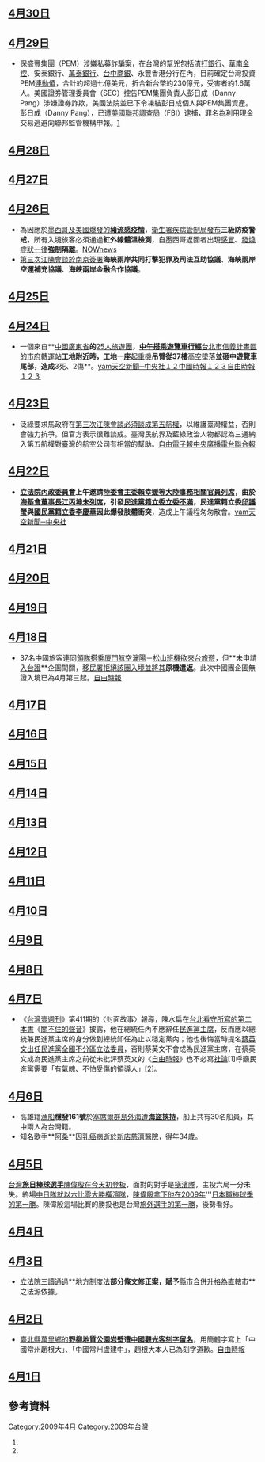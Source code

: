## [4月30日](../Page/4月30日.md "wikilink")

## [4月29日](../Page/4月29日.md "wikilink")

  - 保盛豐集團（PEM）涉嫌私募詐騙案，在台灣的幫兇包括[渣打銀行](../Page/渣打銀行.md "wikilink")、[華南金控](../Page/華南金控.md "wikilink")、安泰銀行、[萬泰銀行](../Page/萬泰銀行.md "wikilink")、[台中商銀](../Page/台中商銀.md "wikilink")、永豐香港分行在內，目前確定台灣投資PEM[連動債](../Page/連動債.md "wikilink")，合計約超過七億美元，折合新台幣約230億元，受害者約1.6萬人。美國證券管理委員會（SEC）控告PEM集團負責人彭日成（Danny
    Pang）涉嫌證券詐欺，美國法院並已下令凍結彭日成個人與PEM集團資產。彭日成（Danny
    Pang），已遭[美國聯邦調查局](../Page/美國聯邦調查局.md "wikilink")（FBI）逮捕，罪名為利用現金交易逃避向聯邦監管機構申報。[1](http://news.google.com/news?um=1&ned=hk&hl=zh-TW&q=pem)

## [4月28日](../Page/4月28日.md "wikilink")

## [4月27日](../Page/4月27日.md "wikilink")

## [4月26日](../Page/4月26日.md "wikilink")

  - 為因應於[墨西哥及](../Page/墨西哥.md "wikilink")[美國爆發的](../Page/美國.md "wikilink")**[豬流感疫情](../Page/2009年豬流感疫潮.md "wikilink")**，[衛生署](../Page/行政院衛生署.md "wikilink")[疾病管制局發布](../Page/疾病管制局.md "wikilink")**三級防疫警戒**，所有入境旅客必須通過**紅外線體溫檢測**，自墨西哥返國者出現[感冒](../Page/感冒.md "wikilink")、[發燒症狀一律](../Page/發燒.md "wikilink")**強制隔離**。[NOWnews](http://www.nownews.com/2009/04/26/91-2442374.htm)
  - [第三次江陳會談於](../Page/第三次江陳會談.md "wikilink")[南京簽署](../Page/南京.md "wikilink")**海峽兩岸共同打擊犯罪及司法互助協議**、**海峽兩岸空運補充協議**、**海峽兩岸金融合作協議**。

## [4月25日](../Page/4月25日.md "wikilink")

## [4月24日](../Page/4月24日.md "wikilink")

  - 一個來自**[中國](../Page/中國.md "wikilink")[廣東省](../Page/廣東省.md "wikilink")**的**[25人旅遊團](../Page/大陸居民赴台旅遊.md "wikilink")**，[中午搭乘](../Page/中午.md "wikilink")[遊覽車行經](../Page/遊覽車.md "wikilink")**[台北市](../Page/台北市.md "wikilink")[信義計畫區的](../Page/信義計畫區.md "wikilink")[市府轉運站](../Page/台北市政府轉運站.md "wikilink")**工地附近時，工地一座**[起重機](../Page/塔式起重機.md "wikilink")**吊臂從37樓**高空墜落**並砸中遊覽車尾部，造成**3死、2傷**。[yam天空新聞─中央社１](http://n.yam.com/cna/society/200904/20090424485755.html)[２](http://n.yam.com/cna/society/200904/20090424485660.html)[中國時報１](https://web.archive.org/web/20090428203308/http://news.chinatimes.com/2007Cti/2007Cti-News/2007Cti-News-Content/0,4521,5010812+112009042500143,00.html)[２](http://news.chinatimes.com/2007Cti/2007Cti-News/2007Cti-News-Content/0,4521,5010812+112009042500132,00.html)[３](https://web.archive.org/web/20090428203303/http://news.chinatimes.com/2007Cti/2007Cti-News/2007Cti-News-Content/0,4521,5010812+112009042500134,00.html)[自由時報１](https://web.archive.org/web/20090427073808/http://www.libertytimes.com.tw/2009/new/apr/25/today-t1.htm)[２](https://web.archive.org/web/20090427084757/http://www.libertytimes.com.tw/2009/new/apr/25/today-fo4-2.htm)[３](https://web.archive.org/web/20090427084802/http://www.libertytimes.com.tw/2009/new/apr/25/today-fo4-3.htm)

## [4月23日](../Page/4月23日.md "wikilink")

  - 泛綠要求馬政府在[第三次江陳會談必須談成](../Page/第三次江陳會談.md "wikilink")[第五航權](../Page/航權.md "wikilink")，以維護臺灣權益，否則會強力抗爭。但官方表示很難談成。臺灣民航界及藍綠政治人物都認為三通納入第五航權對臺灣的航空公司有相當的幫助。[自由電子報](https://web.archive.org/web/20090426051553/http://www.libertytimes.com.tw/2009/new/apr/23/today-fo2.htm)[中央廣播電台](http://www.rti.org.tw/News/NewsContentHome.aspx?t=6&NewsID=152337)[聯合報](http://udn.com/NEWS/MAINLAND/MAIN1/4859666.shtml)

## [4月22日](../Page/4月22日.md "wikilink")

  - **[立法院](../Page/立法院.md "wikilink")[內政委員會](../Page/內政委員會.md "wikilink")**上午邀請[陸委會主委](../Page/行政院大陸委員會.md "wikilink")[賴幸媛等](../Page/賴幸媛.md "wikilink")[大陸事務相關官員列席](../Page/中国大陆.md "wikilink")，由於[海基會董事長](../Page/海峽交流基金會.md "wikilink")[江丙坤未列席](../Page/江丙坤.md "wikilink")，引發[民進黨籍立委立委不滿](../Page/民主進步黨.md "wikilink")，民進黨籍立委**[邱議瑩](../Page/邱議瑩.md "wikilink")**與[國民黨籍立委](../Page/中國國民黨.md "wikilink")**[李慶華](../Page/李慶華.md "wikilink")**因此爆發**肢體衝突**，造成上午議程匆匆散會。[yam天空新聞─中央社](http://n.yam.com/cna/politics/200904/20090422401847.html)

## [4月21日](../Page/4月21日.md "wikilink")

## [4月20日](../Page/4月20日.md "wikilink")

## [4月19日](../Page/4月19日.md "wikilink")

## [4月18日](../Page/4月18日.md "wikilink")

  - 37名中國旅客連同[領隊搭乘](../Page/領隊.md "wikilink")[廈門航空](../Page/廈門航空.md "wikilink")[瀋陽](../Page/瀋陽桃仙國際機場.md "wikilink")－[松山班機欲](../Page/台北松山機場.md "wikilink")[來台旅遊](../Page/大陸居民赴台旅遊.md "wikilink")，但**未申請[入台證](../Page/大陸地區人民進入台灣地區旅行證.md "wikilink")**企圖闖關，[移民署拒絕該團入境並將其](../Page/內政部入出國及移民署.md "wikilink")**原機遣返**。此次中國團企圖無證入境已為4月第三起。[自由時報](https://web.archive.org/web/20090422143908/http://www.libertytimes.com.tw/2009/new/apr/19/today-t1.htm)

## [4月17日](../Page/4月17日.md "wikilink")

## [4月16日](../Page/4月16日.md "wikilink")

## [4月15日](../Page/4月15日.md "wikilink")

## [4月14日](../Page/4月14日.md "wikilink")

## [4月13日](../Page/4月13日.md "wikilink")

## [4月12日](../Page/4月12日.md "wikilink")

## [4月11日](../Page/4月11日.md "wikilink")

## [4月10日](../Page/4月10日.md "wikilink")

## [4月9日](../Page/4月9日.md "wikilink")

## [4月8日](../Page/4月8日.md "wikilink")

## [4月7日](../Page/4月7日.md "wikilink")

  - 《[台灣壹週刊](../Page/台灣壹週刊.md "wikilink")》第411期的〈封面故事〉報導，陳水扁在[台北看守所寫的第二本書](../Page/台北看守所.md "wikilink")《[關不住的聲音](../Page/關不住的聲音.md "wikilink")》披露，他在總統任內不應辭任[民進黨主席](../Page/民進黨主席.md "wikilink")，反而應以總統兼民進黨主席的身分做到總統卸任為止以穩定黨內；他也後悔當時提名[蔡英文出任民進黨](../Page/蔡英文.md "wikilink")[全國不分區](../Page/全國不分區.md "wikilink")[立法委員](../Page/立法委員.md "wikilink")，否則蔡英文不會成為民進黨主席，在蔡英文成為民進黨主席之前從未批評蔡英文的《[自由時報](../Page/自由時報.md "wikilink")》也不必寫[社論](../Page/社論.md "wikilink")\[1\]呼籲民進黨需要「有氣魄、不怕受傷的領導人」\[2\]。

## [4月6日](../Page/4月6日.md "wikilink")

  - 高雄籍[漁船](../Page/漁船.md "wikilink")**穩發161號**於[塞席爾群島外海遭](../Page/塞席爾.md "wikilink")**[海盜挾持](../Page/索馬利亞海盜.md "wikilink")**，船上共有30名船員，其中兩人為台灣籍。
  - 知名歌手**[阿桑](../Page/阿桑.md "wikilink")**因[乳癌病逝於](../Page/乳癌.md "wikilink")[新店](../Page/新店區.md "wikilink")[慈濟醫院](../Page/佛教慈濟綜合醫院.md "wikilink")，得年34歲。

## [4月5日](../Page/4月5日.md "wikilink")

[台灣](../Page/台灣.md "wikilink")**[旅日棒球選手](../Page/旅日棒球選手.md "wikilink")**[陳偉殷在今天初登板](../Page/陳偉殷.md "wikilink")，面對的對手是[橫濱隊](../Page/橫濱隊.md "wikilink")，主投六局一分未失。終場[中日隊就以六比零大勝](../Page/中日隊.md "wikilink")[橫濱隊](../Page/橫濱隊.md "wikilink")，[陳偉殷拿下他在](../Page/陳偉殷.md "wikilink")[2009年](../Page/2009年.md "wikilink")'''[日本職棒球季的第一勝](../Page/日本職棒.md "wikilink")。陳偉殷這場比賽的勝投也是台灣[旅外選手的第一勝](../Page/旅外選手.md "wikilink")，後勢看好。

## [4月4日](../Page/4月4日.md "wikilink")

## [4月3日](../Page/4月3日.md "wikilink")

  - [立法院三讀通過](../Page/立法院.md "wikilink")**[地方制度法](../Page/s:地方制度法.md "wikilink")**部分條文修正案，賦予**[縣](../Page/縣.md "wikilink")[市合併升格為](../Page/市.md "wikilink")[直轄市](../Page/直轄市.md "wikilink")**之法源依據。

## [4月2日](../Page/4月2日.md "wikilink")

  - [臺北縣](../Page/新北市.md "wikilink")[萬里鄉的](../Page/萬里區.md "wikilink")**[野柳地質公園岩壁](../Page/野柳風景特定區.md "wikilink")**遭**[中國觀光客刻字留名](../Page/中國.md "wikilink")**，用簡體字寫上「中國常州趙根大」、「中國常州盧建中」，趙根大本人已為刻字道歉。[自由時報](https://web.archive.org/web/20121110102739/http://www.libertytimes.com.tw/2009/new/apr/2/today-life7.htm)

## [4月1日](../Page/4月1日.md "wikilink")

## 參考資料

[Category:2009年4月](https://zh.wikipedia.org/wiki/Category:2009年4月 "wikilink")
[Category:2009年台灣](https://zh.wikipedia.org/wiki/Category:2009年台灣 "wikilink")

1.
2.